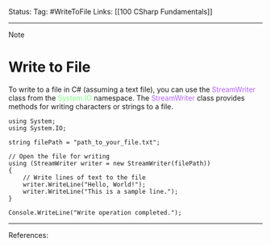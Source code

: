 Status: 
Tag: #WriteToFile
Links: [[100 CSharp Fundamentals]]

---
> [!note] 
>  # Write to File

To write to a file in C# (assuming a text file), you can use the <font style="color:#b562f9">StreamWriter</font> class from the <font style="color:#81fd83">System.IO</font> namespace. The <font style="color:#b562f9">StreamWriter</font> class provides methods for writing characters or strings to a file.

``` run-csharp
using System;
using System.IO;

string filePath = "path_to_your_file.txt";

// Open the file for writing
using (StreamWriter writer = new StreamWriter(filePath))
{
    // Write lines of text to the file
    writer.WriteLine("Hello, World!");
    writer.WriteLine("This is a sample line.");
}

Console.WriteLine("Write operation completed.");
```

---
References: